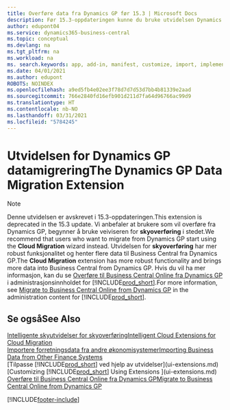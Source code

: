 ```yaml
---
title: Overføre data fra Dynamics GP før 15.3 | Microsoft Docs
description: Før 15.3-oppdateringen kunne du bruke utvidelsen Dynamics GP-datamigrering til å overføre kunder, leverandører, lagervarer, finanskonti og åpne transaksjoner med skyldige beløp og tilgodehavender fra Dynamics GP til Business Central.
author: edupont04
ms.service: dynamics365-business-central
ms.topic: conceptual
ms.devlang: na
ms.tgt_pltfrm: na
ms.workload: na
ms. search.keywords: app, add-in, manifest, customize, import, implement
ms.date: 04/01/2021
ms.author: edupont
ROBOTS: NOINDEX
ms.openlocfilehash: a9ed5fb4e02ee3f78d7d7d53d7bb4b81339e2aad
ms.sourcegitcommit: 766e2840fd16efb901d211d7fa64d96766ac99d9
ms.translationtype: HT
ms.contentlocale: nb-NO
ms.lasthandoff: 03/31/2021
ms.locfileid: "5784245"
---
```

# <a name="the-dynamics-gp-data-migration-extension"></a><span data-ttu-id="4bfd3-103">Utvidelsen for Dynamics GP datamigrering</span><span class="sxs-lookup"><span data-stu-id="4bfd3-103">The Dynamics GP Data Migration Extension</span></span>

> [!NOTE]
> <span data-ttu-id="4bfd3-104">Denne utvidelsen er avskrevet i 15.3-oppdateringen.</span><span class="sxs-lookup"><span data-stu-id="4bfd3-104">This extension is deprecated in the 15.3 update.</span></span> <span data-ttu-id="4bfd3-105">Vi anbefaler at brukere som vil overføre fra Dynamics GP, begynner å bruke veiviseren for **skyoverføring** i stedet.</span><span class="sxs-lookup"><span data-stu-id="4bfd3-105">We recommend that users who want to migrate from Dynamics GP start using the **Cloud Migration** wizard instead.</span></span> <span data-ttu-id="4bfd3-106">Utvidelsen for **skyoverføring** har mer robust funksjonalitet og henter flere data til Business Central fra Dynamics GP.</span><span class="sxs-lookup"><span data-stu-id="4bfd3-106">The **Cloud Migration** extension has more robust functionality and brings more data into Business Central from Dynamics GP.</span></span> <span data-ttu-id="4bfd3-107">Hvis du vil ha mer informasjon, kan du se [Overføre til Business Central Online fra Dynamics GP](/dynamics365/business-central/dev-itpro/administration/migrate-dynamics-gp) i administrasjonsinnholdet for [!INCLUDE[prod_short](includes/prod_short.md)].</span><span class="sxs-lookup"><span data-stu-id="4bfd3-107">For more information, see [Migrate to Business Central Online from Dynamics GP](/dynamics365/business-central/dev-itpro/administration/migrate-dynamics-gp) in the administration content for [!INCLUDE[prod_short](includes/prod_short.md)].</span></span>

## <a name="see-also"></a><span data-ttu-id="4bfd3-108">Se også</span><span class="sxs-lookup"><span data-stu-id="4bfd3-108">See Also</span></span>

[<span data-ttu-id="4bfd3-109">Intelligente skyutvidelser for skyoverføring</span><span class="sxs-lookup"><span data-stu-id="4bfd3-109">Intelligent Cloud Extensions for Cloud Migration</span></span>](ui-extensions-data-replication.md)  
[<span data-ttu-id="4bfd3-110">Importere forretningsdata fra andre økonomisystemer</span><span class="sxs-lookup"><span data-stu-id="4bfd3-110">Importing Business Data from Other Finance Systems</span></span>](across-import-data-configuration-packages.md)  
<span data-ttu-id="4bfd3-111">[Tilpasse [!INCLUDE[prod_short](includes/prod_short.md)] ved hjelp av utvidelser](ui-extensions.md)</span><span class="sxs-lookup"><span data-stu-id="4bfd3-111">[Customizing [!INCLUDE[prod_short](includes/prod_short.md)] Using Extensions ](ui-extensions.md)</span></span>  
[<span data-ttu-id="4bfd3-112">Overføre til Business Central Online fra Dynamics GP</span><span class="sxs-lookup"><span data-stu-id="4bfd3-112">Migrate to Business Central Online from Dynamics GP</span></span>](/dynamics365/business-central/dev-itpro/administration/migrate-dynamics-gp)  


[!INCLUDE[footer-include](includes/footer-banner.md)]